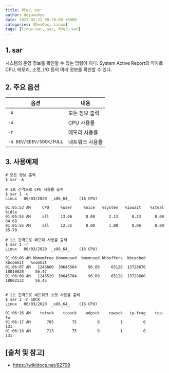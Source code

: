 ```yaml
---
title: 리눅스 sar
author: dejavuhyo
date: 2022-02-21 09:30:00 +0900
categories: [DevOps, Linux]
tags: [linux-sar, sar, 리눅스-sar]
---
```


## 1. sar
시스템의 운영 정보를 확인할 수 있는 명령어 이다. System Active Report의 약자로 CPU, 메모리, 소켓, I/O 등의 여러 정보를 확인할 수 있다.

## 2. 주요 옵션

| 옵션 | 내용 |
|-----|-----|
| `-A` | 모든 정보 출력 |
| `-u` | CPU 사용률 |
| `-r` | 메모리 사용률 |
| `-n DEV/EDEV/SOCK/FULL` | 네트워크 사용률 |

## 3. 사용예제

```shell
# 모든 정보 출력
$ sar -A

# 1초 간격으로 CPU 사용률 출력
$ sar 1 -u
Linux   06/03/2020  _x86_64_    (16 CPU)

01:05:53 AM     CPU     %user     %nice   %system   %iowait    %steal     %idle
01:05:54 AM     all     13.06      0.00      2.13      0.13      0.00     84.68
01:05:55 AM     all     12.35      0.00      1.89      0.06      0.00     85.70

# 1초 간격으로 메모리 사용률 출력
$ sar 1 -r
Linux   06/03/2020  _x86_64_    (16 CPU)

01:06:06 AM kbmemfree kbmemused  %memused kbbuffers  kbcached  kbcommit   %commit
01:06:07 AM   1246660  30645564     96.09     65128  13728676  18010828     56.47
01:06:08 AM   1246520  30645704     96.09     65128  13728680  18002132     56.45


# 1초 간격으로 네트워크 소켓 사용률 출력
$ sar 1 -n SOCK
Linux   06/03/2020  _x86_64_    (16 CPU)

01:06:16 AM    totsck    tcpsck    udpsck    rawsck   ip-frag    tcp-tw
01:06:17 AM       705        75         9         1         0       131
01:06:18 AM       713        75         9         1         0       131
```

## [출처 및 참고]
* <https://wikidocs.net/82799>

